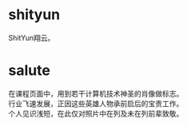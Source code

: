 # shityun
ShitYun翔云。

# salute
在课程页面中，用到若干计算机技术神圣的肖像做标志。  
行业飞速发展，正因这些英雄人物承前启后的宝贵工作。  
个人见识浅短，在此仅对照片中在列及未在列前辈致敬。  